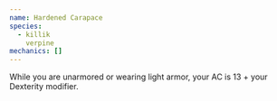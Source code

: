 ```yaml
---
name: Hardened Carapace
species:
  - killik
    verpine
mechanics: []
---
```

While you are unarmored or wearing light armor, your AC is 13 + your Dexterity modifier.
